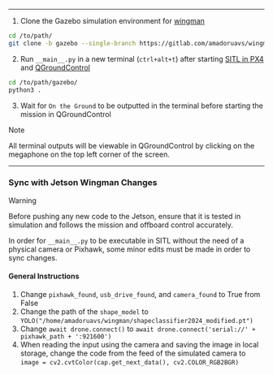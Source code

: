___
1. Clone the Gazebo simulation environment for [wingman](../../Wingman/Wingman.md)

```bash
cd /to/path/
git clone -b gazebo --single-branch https://gitlab.com/amadoruavs/wingman.git
```

2. Run `__main__.py` in a new terminal (`ctrl+alt+t`) after starting [SITL in PX4](Setup%20SITL.md) and [QGroundControl](../../GCS/QGroundControl.md)

```bash
cd /to/path/gazebo/
python3 .
```

3. Wait for `On the Ground` to be outputted in the terminal before starting the mission in QGroundControl

> [!NOTE]
> All terminal outputs will be viewable in QGroundControl by clicking on the megaphone on the top left corner of the screen.
___

### Sync with Jetson Wingman Changes

>[!WARNING]
>Before pushing any new code to the Jetson, ensure that it is tested in simulation and follows the mission and offboard control accurately.

In order for `__main__.py` to be executable in SITL without the need of a physical camera or Pixhawk, some minor edits must be made in order to sync changes.

#### General Instructions
1. Change `pixhawk_found`, `usb_drive_found`, and `camera_found` to True from False
2. Change the path of the `shape_model` to `YOLO("/home/amadoruavs/wingman/shapeclassifier2024_modified.pt")`
3. Change `await drone.connect()` to `await drone.connect('serial://' + pixhawk_path + ':921600')`
4. When reading the input using the camera and saving the image in local storage, change the code from the feed of the simulated camera to `image = cv2.cvtColor(cap.get_next_data(), cv2.COLOR_RGB2BGR)`